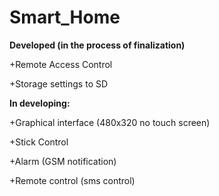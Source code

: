 # Smart_Home
<p><b>Developed (in the process of finalization)</b></p>
<p>+Remote Access Control</p>
<p>+Storage settings to SD</p>
<p><b>In developing:</b></p>
<p>+Graphical interfacе (480х320 no touch screen)</p>
<p>+Stick Control</p>
<p>+Alarm (GSM notification)</p>
<p>+Remote control (sms control)</p>
